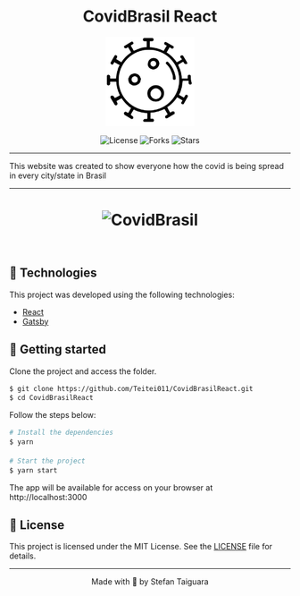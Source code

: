 
<center><h1> CovidBrasil React </h1> </center>

<p align="center">
  <img alt="CovidBrasil" src="./public/virus-icon.png" width="160px">
</p>


<p align="center">
  <img  src="https://img.shields.io/static/v1?label=license&message=MIT&color=5965E0&labelColor=121214" alt="License">
  
  <img src="https://img.shields.io/github/forks/Teitei011/CovidBrasilReact?label=forks&message=MIT&color=5965E0&labelColor=121214" alt="Forks">     

  <img src="https://img.shields.io/github/stars/Teitei011/CovidBrasilReact?label=stars&message=MIT&color=5965E0&labelColor=121214" alt="Stars">
</p>



---
This website was created to show everyone how the covid is being spread in every city/state in Brasil


---



<h1 align="center">
    <img alt="CovidBrasil" title="CovidBrasil" src="https://imgur.com/nivKXIt.png" />
</h1>



<br>

## 🧪 Technologies

This project was developed using the following technologies:

- [React](https://reactjs.org)
- [Gatsby](https://www.gatsbyjs.com/)

## 🚀 Getting started

Clone the project and access the folder.

```bash
$ git clone https://github.com/Teitei011/CovidBrasilReact.git
$ cd CovidBrasilReact
```

Follow the steps below:
```bash
# Install the dependencies
$ yarn

# Start the project
$ yarn start
```
The app will be available for access on your browser at http://localhost:3000


## 📝 License

This project is licensed under the MIT License. See the [LICENSE](LICENSE.md) file for details.


---

<p align="center">Made with 💜 by Stefan Taiguara
